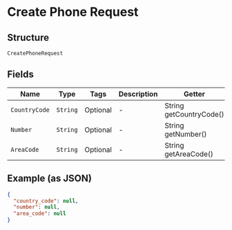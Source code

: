 
# Create Phone Request

## Structure

`CreatePhoneRequest`

## Fields

| Name | Type | Tags | Description | Getter | Setter |
|  --- | --- | --- | --- | --- | --- |
| `CountryCode` | `String` | Optional | - | String getCountryCode() | setCountryCode(String countryCode) |
| `Number` | `String` | Optional | - | String getNumber() | setNumber(String number) |
| `AreaCode` | `String` | Optional | - | String getAreaCode() | setAreaCode(String areaCode) |

## Example (as JSON)

```json
{
  "country_code": null,
  "number": null,
  "area_code": null
}
```

